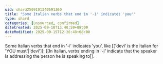 ```yaml
---
uid: shard2509101340591360
title: "Some Italian verbs that end in '-i' indicates 'you'"
type: shard
categories: [unsourced, confirmed]
dateCreated: 2025-09-10T13:40:59+08:00
dateModified: 2025-09-15T12:36:48+08:00
---
```

Some Italian verbs that end in '-i' indicates 'you', like [['devi' is the Italian for 'YOU must'|'devi']]: [[In Italian, verbs ending in '-i' indicate that the speaker is addressing the person he is speaking to]].
